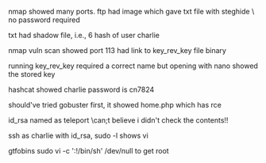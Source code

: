 nmap showed many ports.
ftp had image which gave txt file with steghide \\ no password required

txt had shadow file, i.e., $6$ hash of user charlie

nmap vuln scan showed port 113 had link to key_rev_key file binary

running key_rev_key required a correct name but opening with nano showed the stored key

hashcat showed charlie password is cn7824

should've tried gobuster first, it showed home.php which has rce

id_rsa named as teleport \\can;t believe i didn't check the contents!!

ssh as charlie with id_rsa, sudo -l shows vi 

gtfobins sudo vi -c ':!/bin/sh' /dev/null to get root